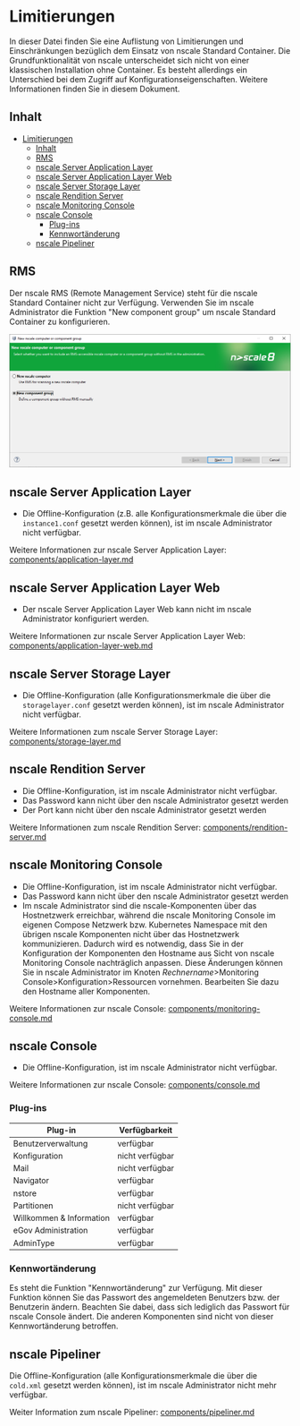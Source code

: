 # Limitierungen

In dieser Datei finden Sie eine Auflistung von Limitierungen und Einschränkungen bezüglich dem Einsatz von nscale Standard Container.
Die Grundfunktionalität von nscale unterscheidet sich nicht von einer klassischen Installation ohne Container.
Es besteht allerdings ein Unterschied bei dem Zugriff auf Konfigurationseigenschaften.
Weitere Informationen finden Sie in diesem Dokument.

## Inhalt

- [Limitierungen](#limitierungen)
  - [Inhalt](#inhalt)
  - [RMS](#rms)
  - [nscale Server Application Layer](#nscale-server-application-layer)
  - [nscale Server Application Layer Web](#nscale-server-application-layer-web)
  - [nscale Server Storage Layer](#nscale-server-storage-layer)
  - [nscale Rendition Server](#nscale-rendition-server)
  - [nscale Monitoring Console](#nscale-monitoring-console)
  - [nscale Console](#nscale-console)
    - [Plug-ins](#plug-ins)
    - [Kennwortänderung](#kennwortänderung)
  - [nscale Pipeliner](#nscale-pipeliner)

## RMS

Der nscale RMS (Remote Management Service) steht für die nscale Standard Container nicht zur Verfügung.
Verwenden Sie im nscale Administrator die Funktion "New component group" um nscale Standard Container zu konfigurieren.

![New nscale computer or component group](../images/nscaleAdministratorNewComponentGroup.png)

## nscale Server Application Layer

- Die Offline-Konfiguration (z.B. alle Konfigurationsmerkmale die über die `instance1.conf` gesetzt werden können), ist im nscale Administrator nicht verfügbar.

Weitere Informationen zur nscale Server Application Layer: [components/application-layer.md](components/application-layer.md)

## nscale Server Application Layer Web

- Der nscale Server Application Layer Web kann nicht im nscale Administrator konfiguriert werden.  

Weitere Informationen zur nscale Server Application Layer Web: [components/application-layer-web.md](components/application-layer-web.md)

## nscale Server Storage Layer

- Die Offline-Konfiguration (alle Konfigurationsmerkmale die über die `storagelayer.conf` gesetzt werden können), ist im nscale Administrator nicht  verfügbar.

Weitere Informationen zum nscale Server Storage Layer: [components/storage-layer.md](components/storage-layer.md)

## nscale Rendition Server

- Die Offline-Konfiguration, ist im nscale Administrator nicht verfügbar.
- Das Password kann nicht über den nscale Administrator gesetzt werden
- Der Port kann nicht über den nscale Administrator gesetzt werden

Weitere Informationen zum nscale Rendition Server: [components/rendition-server.md](components/rendition-server.md)

## nscale Monitoring Console

- Die Offline-Konfiguration, ist im nscale Administrator nicht verfügbar.
- Das Password kann nicht über den nscale Administrator gesetzt werden
- Im nscale Administrator sind die nscale-Komponenten über das Hostnetzwerk erreichbar, während die nscale Monitoring Console im eigenen Compose Netzwerk bzw. Kubernetes Namespace mit den übrigen nscale Komponenten nicht über das Hostnetzwerk kommunizieren.
Dadurch wird es notwendig, dass Sie in der Konfiguration der Komponenten den Hostname aus Sicht von nscale Monitoring Console nachträglich anpassen.
Diese Änderungen können Sie in nscale Administrator im Knoten *Rechnername*>Monitoring Console>Konfiguration>Ressourcen vornehmen.
Bearbeiten Sie dazu den Hostname aller Komponenten.

Weitere Informationen zur nscale Console: [components/monitoring-console.md](components/monitoring-console.md)

## nscale Console

- Die Offline-Konfiguration, ist im nscale Administrator nicht verfügbar.

Weitere Informationen zur nscale Console: [components/console.md](components/console.md)

### Plug-ins

|Plug-in | Verfügbarkeit|
|---|---|
|Benutzerverwaltung |verfügbar|
|Konfiguration|nicht verfügbar|
|Mail|nicht verfügbar|
|Navigator|verfügbar|
|nstore|verfügbar|
|Partitionen|nicht verfügbar|
|Willkommen & Information|verfügbar|
|eGov Administration |verfügbar|
|AdminType|verfügbar|

### Kennwortänderung

Es steht die Funktion "Kennwortänderung" zur Verfügung.
Mit dieser Funktion können Sie das Passwort des angemeldeten Benutzers bzw. der Benutzerin ändern.
Beachten Sie dabei, dass sich lediglich das Passwort für nscale Console ändert.
Die anderen Komponenten sind nicht von dieser Kennwortänderung betroffen.

## nscale Pipeliner

Die Offline-Konfiguration (alle Konfigurationsmerkmale die über die `cold.xml` gesetzt werden können),
ist im nscale Administrator nicht mehr verfügbar.

Weiter Information zum nscale Pipeliner: [components/pipeliner.md](components/pipeliner.md)
